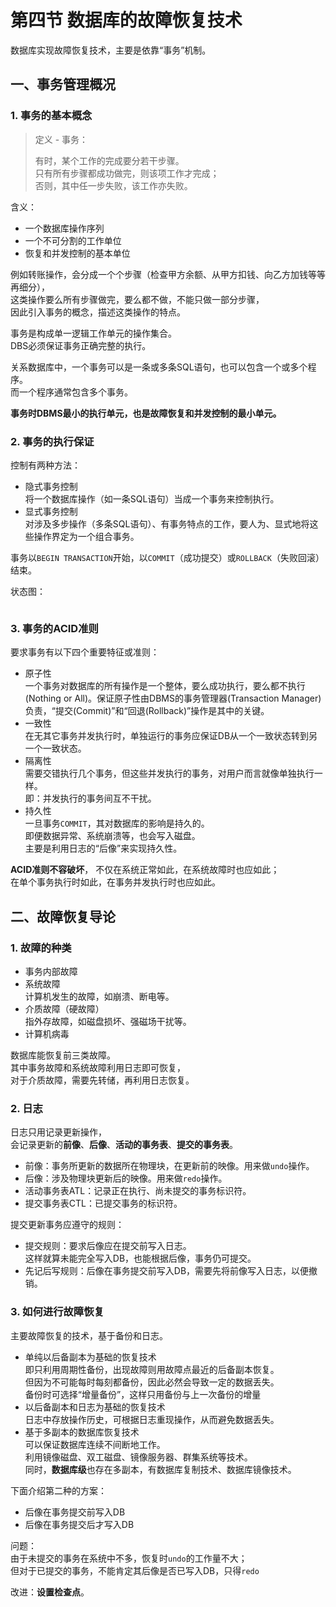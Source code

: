 # 第四节 数据库的故障恢复技术

数据库实现故障恢复技术，主要是依靠“事务”机制。

## 一、事务管理概况

### 1. 事务的基本概念

> 定义 - 事务：
>
> 有时，某个工作的完成要分若干步骤。  
> 只有所有步骤都成功做完，则该项工作才完成；  
> 否则，其中任一步失败，该工作亦失败。

含义：

* 一个数据库操作序列
* 一个不可分割的工作单位
* 恢复和并发控制的基本单位

例如转账操作，会分成一个个步骤（检查甲方余额、从甲方扣钱、向乙方加钱等等再细分），  
这类操作要么所有步骤做完，要么都不做，不能只做一部分步骤，  
因此引入事务的概念，描述这类操作的特点。

事务是构成单一逻辑工作单元的操作集合。  
DBS必须保证事务正确完整的执行。​

关系数据库中，一个事务可以是一条或多条SQL语句，也可以包含一个或多个程序。  
而一个程序通常包含多个事务。

**事务时DBMS最小的执行单元，也是故障恢复和并发控制的最小单元。**

### 2. 事务的执行保证

控制有两种方法：

* 隐式事务控制  
  将一个数据库操作（如一条SQL语句）当成一个事务来控制执行。
* 显式事务控制  
  对涉及多步操作（多条SQL语句）、有事务特点的工作，要人为、显式地将这些操作界定为一个组合事务。

事务以`BEGIN TRANSACTION`开始，以`COMMIT`（成功提交）或`ROLLBACK`（失败回滚）结束。

状态图：
```
```

### 3. 事务的ACID准则

要求事务有以下四个重要特征或准则：

* 原子性  
  一个事务对数据库的所有操作是一个整体，要么成功执行，要么都不执行(Nothing or All)。保证原子性由DBMS的事务管理器(Transaction Manager)负责，“提交(Commit)”和“回退(Rollback)”操作是其中的关键。 
* 一致性  
  在无其它事务并发执行时，单独运行​的事务应保证DB从一个一致状态转到另一个一致状态。
* 隔离性  
  需要交错执行几个事务，但这些并发执行的事务，对用户而言就像单独执行一样。  
  即：并发执行的事务间互不干扰。
* 持久性  
  一旦事务`COMMIT`，其对数据库的影响是持久的。  
  即便数据异常、系统崩溃等，也会写入磁盘。  
  主要是利用日志的“后像”来实现持久性。

**ACID准则不容破坏**，
不仅在系统正常如此，在系统故障​时也应如此；  
在单个事务执行时如此，在事务并发执行​时也应如此。​

## 二、故障恢复导论

### 1. 故障的种类

* 事务内部故障
* 系统故障  
  计算机发生的故障，如崩溃、断电等。
* 介质故障（硬故障）  
  指外存故障，如磁盘损坏、强磁场干扰等。
* 计算机病毒

数据库能恢复前三类故障。  
其中事务故障和系统故障利用日志即可恢复，  
对于介质故障，需要先转储，再利用日志恢复。

### 2. 日志

日志只用记录更新操作，  
会记录更新的**前像**、**后像**、**活动的事务表**、**提交的事务表**。

* 前像：事务所更新的数据所在物理块，在更新前的映像。用来做`undo`操作。
* 后像：涉及物理块更新后的映像。用来做`redo`操作。
* 活动事务表ATL：记录正在执行、尚未提交的事务标识符。
* 提交事务表CTL：已提交事务的标识符。

提交更新事务应遵守的规则：

* 提交规则：要求后像应在提交前写入日志。  
  这样就算未能完全写入DB，也能根据后像，事务仍可提交。
* 先记后写规则：后像在事务提交前写入DB，需要先将前像写入日志，以便撤销。

### 3. 如何进行故障恢复

主要故障恢复的技术，基于备份和日志。

* 单纯以后备副本为基础的恢复技术  
  即只利用周期性备份，出现故障则用故障点最近的后备副本恢复。  
  但因为不可能每时每刻都备份，因此必然会导致一定的数据丢失。  
  备份时可选择“增量备份”，这样只用备份与上一次备份的增量
* 以后备副本和日志为基础的恢复技术  
  日志中存放操作历史，可根据日志重现操作，从而避免数据丢失。
* 基于多副本的数据库恢复技术  
  可以保证数据库连续不间断地工作。  
  利用镜像磁盘、双工磁盘、镜像服务器、群集系统等技术。  
  同时，**数据库级**也存在多副本，有数据库复制技术、数据库镜像技术。
  
下面介绍第二种的方案：

* 后像在事务提交前写入DB
* 后像在事务提交后才写入DB

问题：  
由于未提交的事务在系统中不多，恢复时`undo`的工作量不大；  
但对于已提交的事务，不能肯定其后像是否已写入DB，只得`redo`

改进：**设置检查点**。
